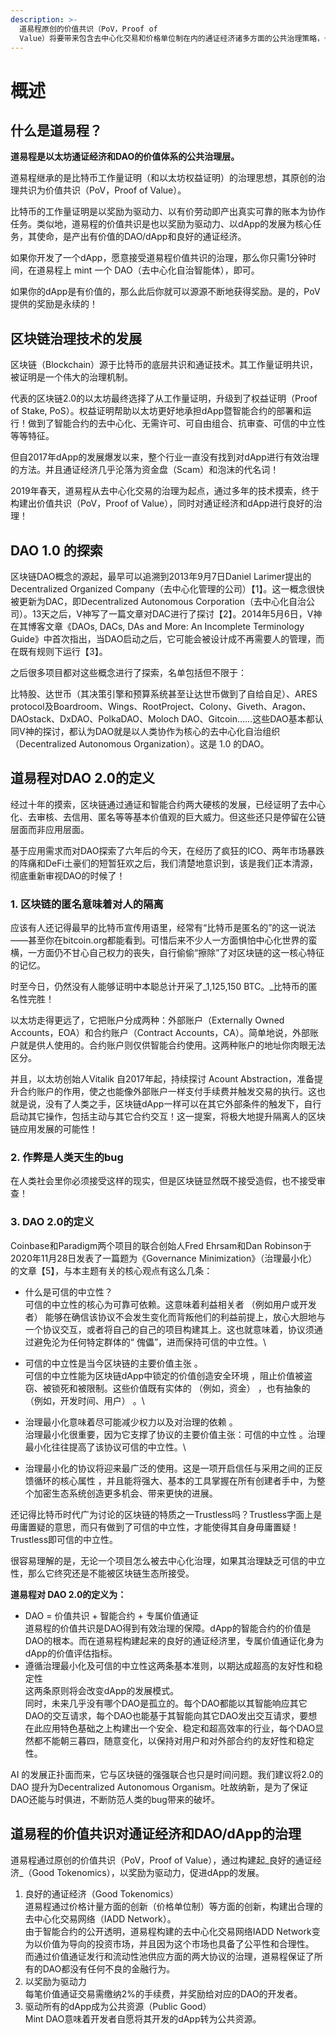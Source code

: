 ```yaml
---
description: >-
  道易程原创的价值共识（PoV，Proof of
  Value）将要带来包含去中心化交易和价格单位制在内的通证经济诸多方面的公共治理策略，也将给DAO的治理带来一个全新的价值体系，最终为通证经济和DAO的发展提供坚实的基础。
---
```


# 概述

## 什么是道易程？

**道易程是以太坊通证经济和DAO的价值体系的公共治理层。**

道易程继承的是比特币工作量证明（和以太坊权益证明）的治理思想，其原创的治理共识为价值共识（PoV，Proof of Value）。

比特币的工作量证明是以奖励为驱动力、以有价劳动即产出真实可靠的账本为协作任务。类似地，道易程的价值共识是也以奖励为驱动力、以dApp的发展为核心任务，其使命，是产出有价值的DAO/dApp和良好的通证经济。

如果你开发了一个dApp，愿意接受道易程价值共识的治理，那么你只需1分钟时间，在道易程上 mint 一个 DAO（去中心化自治智能体），即可。

如果你的dApp是有价值的，那么此后你就可以源源不断地获得奖励。是的，PoV提供的奖励是永续的！

## 区块链治理技术的发展

区块链（Blockchain）源于比特币的底层共识和通证技术。其工作量证明共识，被证明是一个伟大的治理机制。

代表的区块链2.0的以太坊最终选择了从工作量证明，升级到了权益证明（Proof of Stake, PoS）。权益证明帮助以太坊更好地承担dApp暨智能合约的部署和运行！做到了智能合约的去中心化、无需许可、可自由组合、抗审查、可信的中立性等等特征。

但自2017年dApp的发展爆发以来，整个行业一直没有找到对dApp进行有效治理的方法。并且通证经济几乎沦落为资金盘（Scam）和泡沫的代名词！

2019年春天，道易程从去中心化交易的治理为起点，通过多年的技术摸索，终于构建出价值共识（PoV，Proof of Value），同时对通证经济和dApp进行良好的治理！

## DAO 1.0 的探索

区块链DAO概念的源起，最早可以追溯到2013年9月7日Daniel Larimer提出的Decentralized Organized Company（去中心化管理的公司）【1】。这一概念很快被更新为DAC，即Decentralized Autonomous Corporation（去中心化自治公司）。13天之后，V神写了一篇文章对DAC进行了探讨【2】。2014年5月6日，V神在其博客文章《DAOs, DACs, DAs and More: An Incomplete Terminology Guide》中首次指出，当DAO启动之后，它可能会被设计成不再需要人的管理，而在既有规则下运行【3】。

之后很多项目都对这些概念进行了探索，名单包括但不限于：

比特股、达世币（其决策引擎和预算系统甚至让达世币做到了自给自足）、ARES protocol及Boardroom、Wings、RootProject、Colony、Giveth、Aragon、DAOstack、DxDAO、PolkaDAO、Moloch DAO、Gitcoin……这些DAO基本都认同V神的探讨，都认为DAO就是以人类协作为核心的去中心化自治组织（Decentralized Autonomous Organization）。这是 1.0 的DAO。

## 道易程对DAO 2.0的定义 <a href="#dao2" id="dao2"></a>

经过十年的摸索，区块链通过通证和智能合约两大硬核的发展，已经证明了去中心化、去审核、去信用、匿名等等基本价值观的巨大威力。但这些还只是停留在公链层面而非应用层面。

基于应用需求而对DAO探索了六年后的今天，在经历了疯狂的ICO、两年市场暴跌的阵痛和DeFi土豪们的短暂狂欢之后，我们清楚地意识到，该是我们正本清源，彻底重新审视DAO的时候了！

### 1. 区块链的匿名意味着对人的隔离

应该有人还记得最早的比特币宣传用语里，经常有“比特币是匿名的”的这一说法——甚至你在bitcoin.org都能看到。可惜后来不少人一方面惧怕中心化世界的蛮横，一方面仍不甘心自己权力的丧失，自行偷偷“擦除”了对区块链的这一核心特征的记忆。

时至今日，仍然没有人能够证明中本聪总计开采了_1,125,150 BTC。_比特币的匿名性完胜！

以太坊走得更远了，它把账户分成两种：外部账户（Externally Owned Accounts，EOA）和合约账户（Contract Accounts，CA）。简单地说，外部账户就是供人使用的。合约账户则仅供智能合约使用。这两种账户的地址你肉眼无法区分。

并且，以太坊创始人Vitalik 自2017年起，持续探讨 Acount Abstraction，准备提升合约账户的作用，使之也能像外部账户一样支付手续费并触发交易的执行。这也就是说，没有了人类之手，区块链dApp一样可以在其它外部条件的触发下，自行启动其它操作，包括主动与其它合约交互！这一提案，将极大地提升隔离人的区块链应用发展的可能性！

### 2. 作弊是人类天生的bug

在人类社会里你必须接受这样的现实，但是区块链显然既不接受造假，也不接受审查！

### 3. DAO 2.0的定义

Coinbase和Paradigm两个项目的联合创始人Fred Ehrsam和Dan Robinson于2020年11月28日发表了一篇题为《Governance Minimization》（治理最小化）的文章【5】，与本主题有关的核心观点有这么几条：

* 什么是可信的中立性？\
  可信的中立性的核心为可靠可依赖。这意味着利益相关者 （例如用户或开发者） 能够在确信该协议不会发生变化而背叛他们的利益前提上，放心大胆地与一个协议交互，或者将自己的自己的项目构建其上。这也就意味着，协议须通过避免沦为任何特定群体的“ 傀儡”，进而保持可信的中立性。\

* 可信的中立性是当今区块链的主要价值主张 。\
  可信的中立性能为区块链dApp中锁定的价值创造安全环境 ，阻止价值被盗窃、被锁死和被限制。这些价值既有实体的 （例如，资金） ，也有抽象的 （例如，开发时间、用户） 。\

* 治理最小化意味着尽可能减少权力以及对治理的依赖 。\
  治理最小化很重要，因为它支撑了协议的主要价值主张：可信的中立性 。治理最小化往往提高了该协议可信的中立性。\

* 治理最小化的协议将迎来最广泛的使用。这是一项开启信任与采用之间的正反馈循环的核心属性 ，并且能将强大、基本的工具掌握在所有创建者手中，为整个加密生态系统创造更多机会、带来更快的进展。

还记得比特币时代广为讨论的区块链的特质之一Trustless吗？Trustless字面上是毋庸置疑的意思，而只有做到了可信的中立性，才能使得其自身毋庸置疑！Trustless即可信的中立性。

很容易理解的是，无论一个项目怎么被去中心化治理，如果其治理缺乏可信的中立性，那么它终究还是不能被区块链生态所接受。

**道易程对 DAO 2.0的定义为：**

* DAO = 价值共识 + 智能合约 + 专属价值通证\
  道易程的价值共识是DAO得到有效治理的保障。dApp的智能合约的价值是DAO的根本。而在道易程构建起来的良好的通证经济里，专属价值通证化身为dApp的价值评估指标。
* 遵循治理最小化及可信的中立性这两条基本准则，以期达成超高的友好性和稳定性\
  这两条原则将会改变dApp的发展模式。\
  同时，未来几乎没有哪个DAO是孤立的。每个DAO都能以其智能响应其它DAO的交互请求，每个DAO也能基于其智能向其它DAO发出交互请求，要想在此应用特色基础之上构建出一个安全、稳定和超高效率的行业，每个DAO显然都不能朝三暮四，随意变化，以保持对用户和对外部合约的友好性和稳定性。

AI 的发展正扑面而来，它与区块链的强强联合也只是时间问题。我们建议将2.0的 DAO 提升为Decentralized Autonomous Organism。吐故纳新，是为了保证DAO还能与时俱进，不断防范人类的bug带来的破坏。

## 道易程的价值共识对通证经济和DAO/dApp的治理

道易程通过原创的价值共识（PoV，Proof of Value），通过构建起_良好的通证经济_（Good Tokenomics），以奖励为驱动力，促进dApp的发展。

1. 良好的通证经济（Good Tokenomics）\
   道易程通过价格计量方面的创新（价格单位制）等方面的创新，构建出合理的去中心化交易网络（IADD Network）。\
   由于智能合约的公开透明，道易程构建的去中心化交易网络IADD Network变为以价值为导向的投资市场，并且因为这个市场也具备了公平性和合理性。\
   而通过价值通证发行和流动性池供应方面的两大协议的治理，道易程保证了所有的DAO都没有任何不良的金融行为。
2. 以奖励为驱动力\
   每笔价值通证交易需缴纳2%的手续费，并奖励给对应的DAO的开发者。
3. 驱动所有的dApp成为公共资源（Public Good）\
   Mint DAO意味着开发者自愿将其开发的dApp转为公共资源。













